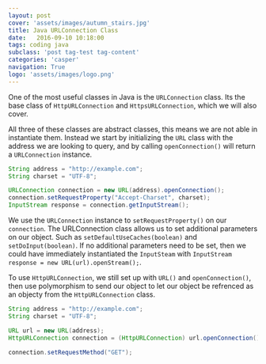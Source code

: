 ```yaml
---
layout: post
cover: 'assets/images/autumn_stairs.jpg'
title: Java URLConnection Class
date:   2016-09-10 10:18:00
tags: coding java
subclass: 'post tag-test tag-content'
categories: 'casper'
navigation: True
logo: 'assets/images/logo.png'
---
```


One of the most useful classes in Java is the `URLConnection` class. Its the base class of `HttpURLConnection` and `HttpsURLConnection`, which we will also cover. 

All three of these classes are abstract classes, this means we are not able in instantiate them. Instead we start by initializing the `URL` class with the address we are looking to query, and by calling `openConnection()` will return a `URLConnection` instance. 

````java
String address = "http://example.com";
String charset = "UTF-8";

URLConnection connection = new URL(address).openConnection();
connection.setRequestProperty("Accept-Charset", charset);
InputStream response = connection.getInputStream();
````

We use the `URLConnection` instance to `setRequestProperty()` on our `connection`. The URLConnection class allows us to set additional parameters on our object. Such as `setDefaultUseCaches(boolean)` and `setDoInput(boolean)`. If no additional parameters need to be set, then we could have immediately instantiated the `InputSteam` with `InputStream response = new URL(url).openStream();`.

To use `HttpURLConnection`, we still set up with `URL()` and  `openConnection()`, then use polymorphism to send our object to let our object be refrenced as an objecty from the `HttpURLConnection` class.

````java
String address = "http://example.com";
String charset = "UTF-8";

URL url = new URL(address);
HttpURLConnection connection = (HttpURLConnection) url.openConnection();

connection.setRequestMethod("GET");
````












